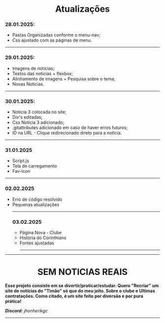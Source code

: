 <main>
<div align=center>
<h1 style = align-text="center">Atualizações</h1>
</div>
    <h3>28.01.2025:</h3>
    <ul>
        <li>Pastas Organizadas conforme o menu-nav;</li>
        <li>Css ajustado com as páginas de menu.</li>
    </ul>
<hr>
    <h3>29.01.2025:</h3>
    <ul>
        <li>Imagens de noticias;</li>
        <li>Textos das noticias + flexbox;</li>
        <li>Alinhamento de imagens + Pesquisa sobre o tema;</li>
        <li>Novas Noticias.</li>
    </ul>
 <hr>
    <h3>30.01.2025:</h3>
    <ul>
        <li>Noticia 3 colocada no site;</li>
        <li>Div's editadas;</li>
        <li>Css Noticia 3 adicionado;</li>
        <li>.gitattributes adicionado em caso de haver erros futuros;</li>
        <li> ID na URL - Clique redirecionado direto para a noticia.</li>
    </ul>
 <hr>
    <h3>31.01.2025 </h3>
    <ul>
        <li>Script.js</li>
        <li>Tela de carregamento </h1>
        <li>Fav-Icon</li>
    </ul>
<hr>
   <h3>02.02.2025 </h3>
    <ul>
        <li>Erro de código resolvido</li>
        <li>Pequenas atualizações</h1>
<hr>
   <h3>03.02.2025 </h3>
    <ul>
        <li>Página Nova - Clube</li>
        <li>História do Corinthians</h1>
        <li>Fontes ajustadas</li>
<hr>
</main>
<hr>
<div align="center">
    <h1>SEM NOTICIAS REAIS</h1>
</div>
    <p><strong>Esse projeto consiste em se divertir/praticar/estudar. Quero "Recriar" um site de notícias do "Timão" só que do meu jeito. Sobre o clube e Ultimas contratações. 
Como citado, é um site feito por diversão e por pura prática!</strong></p>
    <cite><strong>Discord:</strong> jhonherikgc</cite>
<hr>
